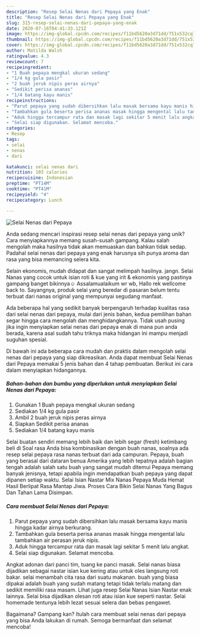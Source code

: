```yaml
---
description: "Resep Selai Nenas dari Pepaya yang Enak"
title: "Resep Selai Nenas dari Pepaya yang Enak"
slug: 315-resep-selai-nenas-dari-pepaya-yang-enak
date: 2020-07-16T04:41:33.121Z
image: https://img-global.cpcdn.com/recipes/f11bd5620a3d71dd/751x532cq70/selai-nenas-dari-pepaya-foto-resep-utama.jpg
thumbnail: https://img-global.cpcdn.com/recipes/f11bd5620a3d71dd/751x532cq70/selai-nenas-dari-pepaya-foto-resep-utama.jpg
cover: https://img-global.cpcdn.com/recipes/f11bd5620a3d71dd/751x532cq70/selai-nenas-dari-pepaya-foto-resep-utama.jpg
author: Matilda Walsh
ratingvalue: 4.3
reviewcount: 7
recipeingredient:
- "1 Buah pepaya mengkal ukuran sedang"
- "1/4 kg gula pasir"
- "2 buah jeruk nipis peras airnya"
- "Sedikit perisa ananas"
- "1/4 batang kayu manis"
recipeinstructions:
- "Parut pepaya yang sudah dibersihkan lalu masak bersama kayu manis hingga kadar airnya berkurang."
- "Tambahkan gula beserta perisa ananas masak hingga mengental lalu tambahkan air perasan jeruk nipis."
- "Aduk hingga tercampur rata dan masak lagi sekitar 5 menit lalu angkat."
- "Selai siap digunakan. Selamat mencoba."
categories:
- Resep
tags:
- selai
- nenas
- dari

katakunci: selai nenas dari 
nutrition: 103 calories
recipecuisine: Indonesian
preptime: "PT14M"
cooktime: "PT41M"
recipeyield: "4"
recipecategory: Lunch

---
```



![Selai Nenas dari Pepaya](https://img-global.cpcdn.com/recipes/f11bd5620a3d71dd/751x532cq70/selai-nenas-dari-pepaya-foto-resep-utama.jpg)

Anda sedang mencari inspirasi resep selai nenas dari pepaya yang unik? Cara menyiapkannya memang susah-susah gampang. Kalau salah mengolah maka hasilnya tidak akan memuaskan dan bahkan tidak sedap. Padahal selai nenas dari pepaya yang enak harusnya sih punya aroma dan rasa yang bisa memancing selera kita.

Selain ekonomis, mudah didapat dan sangat melimpah hasilnya. jangn. Selai Nanas yang cocok untuk isian roti &amp; kue yang irit &amp; ekonomis yang pastinya gampang banget bikinnya☺ Assalamualaikum wr wb, Hallo rek wellcome back to. Sayangnya, produk selai yang beredar di pasaran belum tentu terbuat dari nanas original yang mempunyai segudang manfaat.

Ada beberapa hal yang sedikit banyak berpengaruh terhadap kualitas rasa dari selai nenas dari pepaya, mulai dari jenis bahan, kedua pemilihan bahan segar hingga cara mengolah dan menghidangkannya. Tidak usah pusing jika ingin menyiapkan selai nenas dari pepaya enak di mana pun anda berada, karena asal sudah tahu triknya maka hidangan ini mampu menjadi suguhan spesial.


Di bawah ini ada beberapa cara mudah dan praktis dalam mengolah selai nenas dari pepaya yang siap dikreasikan. Anda dapat membuat Selai Nenas dari Pepaya memakai 5 jenis bahan dan 4 tahap pembuatan. Berikut ini cara dalam menyiapkan hidangannya.

<!--inarticleads1-->

##### Bahan-bahan dan bumbu yang diperlukan untuk menyiapkan Selai Nenas dari Pepaya:

1. Gunakan 1 Buah pepaya mengkal ukuran sedang
1. Sediakan 1/4 kg gula pasir
1. Ambil 2 buah jeruk nipis peras airnya
1. Siapkan Sedikit perisa ananas
1. Sediakan 1/4 batang kayu manis


Selai buatan sendiri memang lebih baik dan lebih segar (fresh) ketimbang beli di Soal rasa Anda bisa kombinasikan dengan buah nanas, soalnya ada resep selai pepaya rasa nanas terbuat dari ada campuran. Pepaya, buah yang berasal dari dataran benua Amerika yang lebih tepatnya adalah bagian tengah adalah salah satu buah yang sangat mudah ditemui Pepaya memang banyak jenisnya, tetapi apabila ingin mendapatkan buah pepaya yang dapat dipanen setiap waktu. Selai Isian Nastar Mix Nanas Pepaya Muda Hemat Hasil Berlipat Rasa Mantap Jiwa. Proses Cara Bikin Selai Nanas Yang Bagus Dan Tahan Lama Disimpan. 

<!--inarticleads2-->

##### Cara membuat Selai Nenas dari Pepaya:

1. Parut pepaya yang sudah dibersihkan lalu masak bersama kayu manis hingga kadar airnya berkurang.
1. Tambahkan gula beserta perisa ananas masak hingga mengental lalu tambahkan air perasan jeruk nipis.
1. Aduk hingga tercampur rata dan masak lagi sekitar 5 menit lalu angkat.
1. Selai siap digunakan. Selamat mencoba.


Angkat adonan dari panci tim, tuang ke panci masak. Selai nanas biasa dijadikan sebagai nastar isian kue kering atau untuk oles langsung roti bakar. selai menambah cita rasa dari suatu makanan. buah yang biasa dipakai adalah buah yang sudah matang tetapi tidak terlalu matang dan sedikit memiliki rasa masam. Lihat juga resep Selai Nanas Isian Nastar enak lainnya. Selai bisa dijadikan olesan roti atau isian kue seperti nastar. Selai homemade tentunya lebih lezat sesuai selera dan bebas pengawet. 

Bagaimana? Gampang kan? Itulah cara membuat selai nenas dari pepaya yang bisa Anda lakukan di rumah. Semoga bermanfaat dan selamat mencoba!
